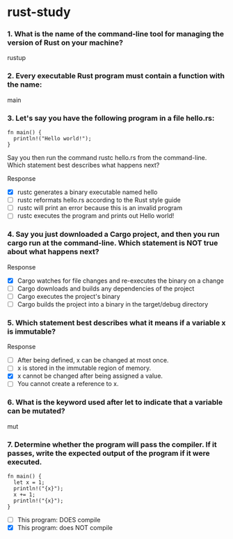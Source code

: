 # rust-study

### 1. What is the name of the command-line tool for managing the version of Rust on your machine?
rustup

### 2. Every executable Rust program must contain a function with the name:
main

### 3. Let's say you have the following program in a file hello.rs:
```
fn main() {
  println!("Hello world!");
}
```
Say you then run the command rustc hello.rs from the command-line. Which statement best describes what happens next?

Response
- [x] rustc generates a binary executable named hello
- [ ] rustc reformats hello.rs according to the Rust style guide
- [ ] rustc will print an error because this is an invalid program
- [ ] rustc executes the program and prints out Hello world!

### 4. Say you just downloaded a Cargo project, and then you run cargo run at the command-line. Which statement is NOT true about what happens next?

Response
- [x] Cargo watches for file changes and re-executes the binary on a change
- [ ] Cargo downloads and builds any dependencies of the project
- [ ] Cargo executes the project's binary
- [ ] Cargo builds the project into a binary in the target/debug directory

### 5. Which statement best describes what it means if a variable x is immutable?
Response
- [ ] After being defined, x can be changed at most once.
- [ ] x is stored in the immutable region of memory.
- [x] x cannot be changed after being assigned a value.
- [ ] You cannot create a reference to x.

### 6. What is the keyword used after let to indicate that a variable can be mutated?
mut

### 7. Determine whether the program will pass the compiler. If it passes, write the expected output of the program if it were executed.
```
fn main() {
  let x = 1;
  println!("{x}");
  x += 1;
  println!("{x}");
}
```

- [ ] This program:  DOES compile
- [x] This program:  does NOT compile
